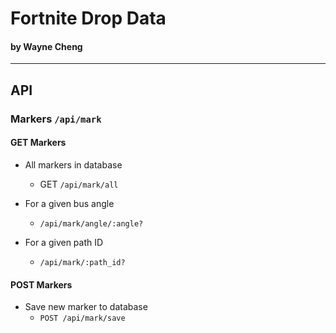 # Fortnite Drop Data

#### by Wayne Cheng


---
## API

### Markers `/api/mark`

#### GET Markers

- All markers in database
	- GET `/api/mark/all`

- For a given bus angle 
	- `/api/mark/angle/:angle?`

- For a given path ID 
	- `/api/mark/:path_id?`



#### POST Markers

- Save new marker to database
	- `POST /api/mark/save`




